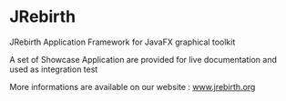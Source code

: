 JRebirth
========

JRebirth Application Framework for JavaFX graphical toolkit

A set of Showcase Application are provided for live documentation and used as integration test

More informations are available on our website : www.jrebirth.org